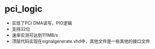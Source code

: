 # pci_logic
* 实现了PCI DMA读写，PIO逻辑
* 支持32位
* 速率实测可达到111MB/s
* 顶层代码实现在signalgenerate.vhd中，其他文件是一些其他的接口文件
